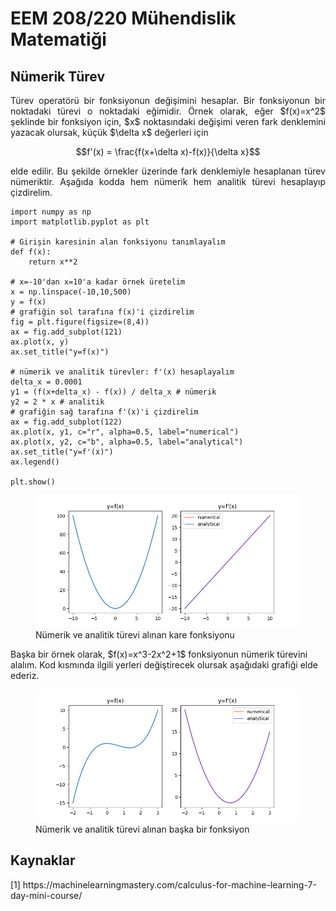 <h1>EEM 208/220 Mühendislik Matematiği</h1>
<h2>Nümerik Türev</h2>
<p align="justify">Türev operatörü bir fonksiyonun değişimini hesaplar. Bir fonksiyonun bir noktadaki türevi o noktadaki eğimidir. Örnek olarak, eğer $f(x)=x^2$ şeklinde bir fonksiyon için, $x$ noktasındaki değişimi veren fark denklemini yazacak olursak, küçük $\delta x$ değerleri için</p>

```math
f'(x) = \frac{f(x+\delta x)-f(x)}{\delta x}
```

<p align="justify">elde edilir. Bu şekilde örnekler üzerinde fark denklemiyle hesaplanan türev nümeriktir. Aşağıda kodda hem nümerik hem analitik türevi hesaplayıp çizdirelim.</p>

```
import numpy as np
import matplotlib.pyplot as plt
 
# Girişin karesinin alan fonksiyonu tanımlayalım
def f(x):
    return x**2
 
# x=-10'dan x=10'a kadar örnek üretelim
x = np.linspace(-10,10,500)
y = f(x)
# grafiğin sol tarafına f(x)'i çizdirelim
fig = plt.figure(figsize=(8,4))
ax = fig.add_subplot(121)
ax.plot(x, y)
ax.set_title("y=f(x)")
 
# nümerik ve analitik türevler: f'(x) hesaplayalım
delta_x = 0.0001
y1 = (f(x+delta_x) - f(x)) / delta_x # nümerik
y2 = 2 * x # analitik
# grafiğin sağ tarafına f'(x)'i çizdirelim
ax = fig.add_subplot(122)
ax.plot(x, y1, c="r", alpha=0.5, label="numerical")
ax.plot(x, y2, c="b", alpha=0.5, label="analytical")
ax.set_title("y=f'(x)")
ax.legend()
 
plt.show()
```

<figure>
    <img src="figure/numerical-derivative.png" alt="numerical derivative first example" width=%50 height=auto>
    <figcaption>Nümerik ve analitik türevi alınan kare fonksiyonu</figcaption>
</figure>

<p>Başka bir örnek olarak, $f(x)=x^3-2x^2+1$ fonksiyonun nümerik türevini alalım. Kod kısmında ilgili yerleri değiştirecek olursak aşağıdaki grafiği elde ederiz.</p>

<figure>
    <img src="figure/numerical-derivative-second-example.png" alt="numerical derivative second example" width=%50 height=auto>
    <figcaption>Nümerik ve analitik türevi alınan başka bir fonksiyon</figcaption>
</figure>

<h2>Kaynaklar</h2>
[1] https://machinelearningmastery.com/calculus-for-machine-learning-7-day-mini-course/